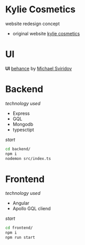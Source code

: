 # Kylie Cosmetics
website redesign concept 
* original website [kylie cosmetics](https://kyliecosmetics.com/en-us) 
# UI
**UI** [behance](https://www.behance.net/gallery/133602401/Kylie-Cosmetics-website-redesign-concept?tracking_source=search_projects%7CKylie%20Cosmetics) by [Michael Sviridov](https://www.behance.net/decayfeelib7a1)

# Backend

*technology used*
* Express
* GQL
* Mongodb
* typesctipt

*start*
```bash
cd backend/
npm i 
nodemon src/index.ts
```
# Frontend

*technology used*
* Angular
* Apollo GQL cliend

*start*
```bash
cd frontend/
npm i
npm run start
```
